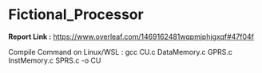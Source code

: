 # Fictional_Processor
**Report Link :**
https://www.overleaf.com/1469162481wqpmjphjgxqf#47f04f

Compile Command on Linux/WSL : gcc CU.c DataMemory.c GPRS.c InstMemory.c SPRS.c -o CU
